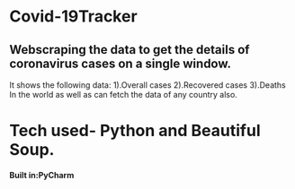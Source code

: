 # Covid-19Tracker
## Webscraping the data to get the details of coronavirus cases on a single window.

It shows the following data:
1).Overall cases 
2).Recovered cases
3).Deaths
In the world  as well as can fetch the data of any country also.
# Tech used- Python and Beautiful Soup.
#### Built in:PyCharm

